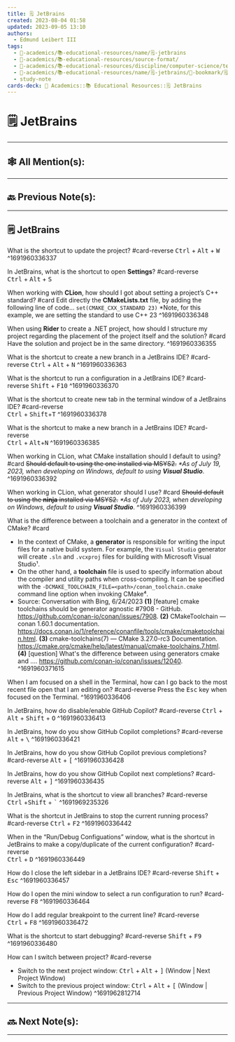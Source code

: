 ```yaml
---
title: 🗒️ JetBrains
created: 2023-08-04 01:58
updated: 2023-09-05 13:10
authors:
  - Edmund Leibert III
tags:
  - 🔴-academics/📚-educational-resources/name/🗒️-jetbrains
  - 🔴-academics/📚-educational-resources/source-format/
  - 🔴-academics/📚-educational-resources/discipline/computer-science/technology/jetbrains
  - 🔴-academics/📚-educational-resources/name/🗒️-jetbrains/🔖-bookmark/🗒️-jetbrains
  - study-note
cards-deck: 🔴 Academics::📚 Educational Resources::🗒️ JetBrains
---
```


# 🗒️ JetBrains

---

## 🕸️ All Mention(s): 

---

## 🔙 Previous Note(s):

---

## 🗒️ JetBrains

What is the shortcut to update the project? 
#card-reverse 
<kbd>Ctrl</kbd> + <kbd>Alt</kbd> + <kbd>W</kbd>
^1691960336337

In JetBrains, what is the shortcut to open **Settings**?
#card-reverse  
<kbd>Ctrl</kbd> + <kbd>Alt</kbd> + <kbd>S</kbd>

When working with **CLion**, how should I got about setting a project’s C++ standard?
#card 
Edit directly the **CMakeLists.txt** file, by adding the following line of code…
`set(CMAKE_CXX_STANDARD 23)` *Note, for this example, we are setting the standard to use C++ 23
^1691960336348


When using **Rider** to create a .NET project, how should I structure my project regarding the placement of the project itself and the solution?
#card 
Have the solution and project be in the same directory.
^1691960336355


What is the shortcut to create a new branch in a JetBrains IDE?
#card-reverse 
<kbd>Ctrl</kbd> + <kbd>Alt</kbd> + <kbd>N</kbd>
^1691960336363


What is the shortcut to run a configuration in a JetBrains IDE?
#card-reverse 
<kbd>Shift</kbd> + <kbd>F10</kbd>
^1691960336370


What is the shortcut to create new tab in the terminal window of a JetBrains IDE? 
#card-reverse  
<kbd>Ctrl</kbd> + <kbd>Shift</kbd>+<kbd>T</kbd>
^1691960336378

What is the shortcut to make a new branch in a JetBrains IDE? 
#card-reverse  
<kbd>Ctrl</kbd> + <kbd>Alt</kbd>+<kbd>N</kbd>
^1691960336385

When working in CLion, what CMake installation should I default to using? 
#card
~~Should default to using the one installed via MSYS2.~~
*\*As of July 19, 2023, when developing on Windows, default to using* ***Visual Studio***.
^1691960336392

When working in CLion, what generator should I use? 
#card 
~~Should default to using the **ninja** installed via MSYS2.~~ 
*\*As of July 2023, when developing on Windows, default to using* ***Visual Studio***.
^1691960336399


What is the difference between a toolchain and a generator in the context of CMake? 
#card 
- In the context of CMake, a **generator** is responsible for writing the input files for a native build system. For example, the `Visual Studio` generator will create `.sln` and `.vcxproj` files for building with Microsoft Visual Studio¹.
- On the other hand, a **toolchain** file is used to specify information about the compiler and utility paths when cross-compiling. It can be specified with the `-DCMAKE_TOOLCHAIN_FILE=<path>/conan_toolchain.cmake` command line option when invoking CMake⁴.
- Source: Conversation with Bing, 6/24/2023
  **(1)** [feature] cmake toolchains should be generator agnostic #7908 - GitHub. https://github.com/conan-io/conan/issues/7908.
  **(2)** CMakeToolchain — conan 1.60.1 documentation. https://docs.conan.io/1/reference/conanfile/tools/cmake/cmaketoolchain.html.
  **(3)** cmake-toolchains(7) — CMake 3.27.0-rc3 Documentation. https://cmake.org/cmake/help/latest/manual/cmake-toolchains.7.html.
  **(4)** [question] What's the difference between using generators cmake and .... https://github.com/conan-io/conan/issues/12040.
^1691960371615

When I am focused on a shell in the Terminal, how can I go back to the most recent file open that I am editing on?
#card-reverse
Press the <kbd>Esc</kbd> key when focused on the Terminal.
^1691960336406

In JetBrains, how do disable/enable GitHub Copilot? 
#card-reverse 
<kbd>Ctrl</kbd> + <kbd>Alt</kbd> + <kbd>Shift</kbd> + <kbd>O</kbd>
^1691960336413

In JetBrains, how do you show GitHub Copilot completions? 
#card-reverse 
<kbd>Alt</kbd> + <kbd>\\</kbd>
^1691960336421

In JetBrains, how do you show GitHub Copilot previous completions? 
#card-reverse 
<kbd>Alt</kbd> + <kbd>[</kbd>
^1691960336428

In JetBrains, how do you show GitHub Copilot next completions? 
#card-reverse 
<kbd>Alt</kbd> + <kbd>]</kbd>
^1691960336435

In JetBrains, what is the shortcut to view all branches?
#card-reverse  
<kbd>Ctrl</kbd> +<kbd>Shift</kbd> + <kbd>`</kbd>
^1691969235326


What is the shortcut in JetBrains to stop the current running process? 
#card-reverse 
<kbd>Ctrl</kbd> + <kbd>F2</kbd>
^1691960336442

When in the “Run/Debug Configuations” window, what is the shortcut in JetBrains to make a copy/duplicate of the current configuration? #card-reverse  
<kbd>Ctrl</kbd> + <kbd>D</kbd>
^1691960336449

How do I close the left sidebar in a JetBrains IDE? 
#card-reverse 
<kbd>Shift</kbd> + <kbd>Esc</kbd>
^1691960336457


How do I open the mini window to select a run configuration to run? 
#card-reverse 
<kbd>F8</kbd>
^1691960336464


How do I add regular breakpoint to the current line? 
#card-reverse  
<kbd>Ctrl</kbd> + <kbd>F8</kbd>
^1691960336472


What is the shortcut to start debugging? 
#card-reverse 
<kbd>Shift</kbd> + <kbd>F9</kbd>
^1691960336480

How can I switch between project?
#card-reverse 
- Switch to the next project window: <kbd>Ctrl</kbd> + <kbd>Alt</kbd> + <kbd>]</kbd> (Window | Next Project Window)
- Switch to the previous project window: <kbd>Ctrl</kbd> + <kbd>Alt</kbd> + <kbd>[</kbd> (Window | Previous Project Window)
^1691962812714



---

## 🔜 Next Note(s):

---
